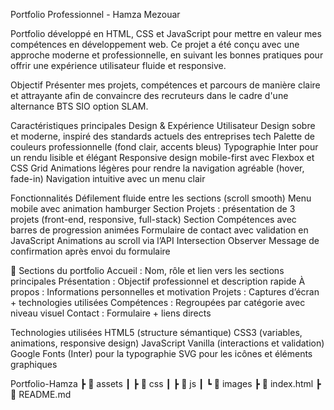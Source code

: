 Portfolio Professionnel - Hamza Mezouar

Portfolio développé en HTML, CSS et JavaScript pour mettre en valeur mes compétences en développement web. Ce projet a été conçu avec une approche moderne et professionnelle, en suivant les bonnes pratiques pour offrir une expérience utilisateur fluide et responsive.

Objectif
Présenter mes projets, compétences et parcours de manière claire et attrayante afin de convaincre des recruteurs dans le cadre d'une alternance BTS SIO option SLAM.

Caractéristiques principales
Design & Expérience Utilisateur
Design sobre et moderne, inspiré des standards actuels des entreprises tech
Palette de couleurs professionnelle (fond clair, accents bleus)
Typographie Inter pour un rendu lisible et élégant
Responsive design mobile-first avec Flexbox et CSS Grid
Animations légères pour rendre la navigation agréable (hover, fade-in)
Navigation intuitive avec un menu clair

Fonctionnalités
Défilement fluide entre les sections (scroll smooth)
Menu mobile avec animation hamburger
Section Projets : présentation de 3 projets (front-end, responsive, full-stack)
Section Compétences avec barres de progression animées
Formulaire de contact avec validation en JavaScript
Animations au scroll via l’API Intersection Observer
Message de confirmation après envoi du formulaire

📂 Sections du portfolio
Accueil : Nom, rôle et lien vers les sections principales
Présentation : Objectif professionnel et description rapide
À propos : Informations personnelles et motivation
Projets : Captures d’écran + technologies utilisées
Compétences : Regroupées par catégorie avec niveau visuel
Contact : Formulaire + liens directs

Technologies utilisées
HTML5 (structure sémantique)
CSS3 (variables, animations, responsive design)
JavaScript Vanilla (interactions et validation)
Google Fonts (Inter) pour la typographie
SVG pour les icônes et éléments graphiques


Portfolio-Hamza
 ┣ 📂 assets
 ┃ ┣ 📂 css
 ┃ ┣ 📂 js
 ┃ ┗ 📂 images
 ┣ 📄 index.html
 ┣ 📄 README.md
